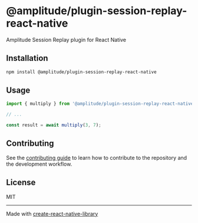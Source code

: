 # @amplitude/plugin-session-replay-react-native

Amplitude Session Replay plugin for React Native

## Installation

```sh
npm install @amplitude/plugin-session-replay-react-native
```

## Usage


```js
import { multiply } from '@amplitude/plugin-session-replay-react-native';

// ...

const result = await multiply(3, 7);
```


## Contributing

See the [contributing guide](CONTRIBUTING.md) to learn how to contribute to the repository and the development workflow.

## License

MIT

---

Made with [create-react-native-library](https://github.com/callstack/react-native-builder-bob)
